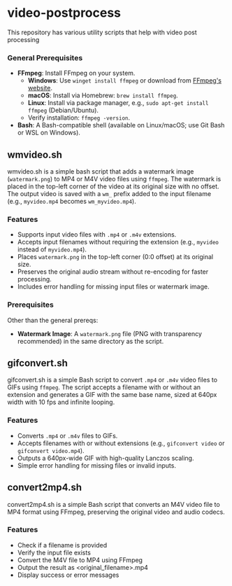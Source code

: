 # video-postprocess

This repository has various utility scripts that help with video post processing



### General Prerequisites
- **FFmpeg**: Install FFmpeg on your system.
  - **Windows**: Use `winget install ffmpeg` or download from [FFmpeg's website](https://ffmpeg.org/download.html).
  - **macOS**: Install via Homebrew: `brew install ffmpeg`.
  - **Linux**: Install via package manager, e.g., `sudo apt-get install ffmpeg` (Debian/Ubuntu).
  - Verify installation: `ffmpeg -version`.
 - **Bash**: A Bash-compatible shell (available on Linux/macOS; use Git Bash or WSL on Windows).




 
## wmvideo.sh

wmvideo.sh is a simple bash script that adds a watermark image (`watermark.png`) to MP4 or M4V video files using `ffmpeg`. The watermark is placed in the top-left corner of the video at its original size with no offset. The output video is saved with a `wm_` prefix added to the input filename (e.g., `myvideo.mp4` becomes `wm_myvideo.mp4`).

### Features
- Supports input video files with `.mp4` or `.m4v` extensions.
- Accepts input filenames without requiring the extension (e.g., `myvideo` instead of `myvideo.mp4`).
- Places `watermark.png` in the top-left corner (0:0 offset) at its original size.
- Preserves the original audio stream without re-encoding for faster processing.
- Includes error handling for missing input files or watermark image.

### Prerequisites
Other than the general prereqs:
- **Watermark Image**: A `watermark.png` file (PNG with transparency recommended) in the same directory as the script.





## gifconvert.sh

gifconvert.sh is a simple Bash script to convert `.mp4` or `.m4v` video files to GIFs using `ffmpeg`. The script accepts a filename with or without an extension and generates a GIF with the same base name, sized at 640px width with 10 fps and infinite looping.

### Features
- Converts `.mp4` or `.m4v` files to GIFs.
- Accepts filenames with or without extensions (e.g., `gifconvert video` or `gifconvert video.mp4`).
- Outputs a 640px-wide GIF with high-quality Lanczos scaling.
- Simple error handling for missing files or invalid inputs.


## convert2mp4.sh

convert2mp4.sh is a simple Bash script that converts an M4V video file to MP4 format using FFmpeg, preserving the original video and audio codecs.

### Features 

- Check if a filename is provided
- Verify the input file exists
- Convert the M4V file to MP4 using FFmpeg
- Output the result as <original_filename>.mp4
- Display success or error messages



